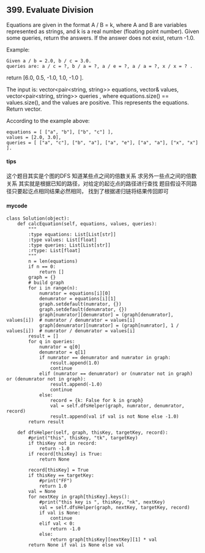 ## 399. Evaluate Division
Equations are given in the format A / B = k, where A and B are variables represented as strings, and k is a real number (floating point number). Given some queries, return the answers. If the answer does not exist, return -1.0.

Example:

```
Given a / b = 2.0, b / c = 3.0. 
queries are: a / c = ?, b / a = ?, a / e = ?, a / a = ?, x / x = ? .
```

return [6.0, 0.5, -1.0, 1.0, -1.0 ].

The input is: vector<pair<string, string>> equations, vector<double>& values, vector<pair<string, string>> queries , where equations.size() == values.size(), and the values are positive. This represents the equations. Return vector<double>.

According to the example above:


```
equations = [ ["a", "b"], ["b", "c"] ],
values = [2.0, 3.0],
queries = [ ["a", "c"], ["b", "a"], ["a", "e"], ["a", "a"], ["x", "x"] ].
```

#### tips
这个题目其实是个图的DFS 知道某些点之间的倍数关系 求另外一些点之间的倍数关系 其实就是根据已知的路径，对给定的起讫点的路径进行查找 题目假设不同路径只要起讫点相同结果必然相同， 找到了根据递归链将结果传回即可

#### mycode

```
class Solution(object):
    def calcEquation(self, equations, values, queries):
        """
        :type equations: List[List[str]]
        :type values: List[float]
        :type queries: List[List[str]]
        :rtype: List[float]
        """
        n = len(equations)
        if n == 0:
            return []
        graph = {}
        # build graph
        for i in range(n):
            numrator = equations[i][0]
            denumrator = equations[i][1]
            graph.setdefault(numrator, {})
            graph.setdefault(denumrator, {})
            graph[numrator][denumrator] = (graph[denumrator], values[i])  # numrator / denumrator = values[i]
            graph[denumrator][numrator] = (graph[numrator], 1 / values[i])  # numrator / denumrator = values[i]
        result = []
        for q in queries:
            numrator = q[0]
            denumrator = q[1]
            if numrator == denumrator and numrator in graph:
                result.append(1.0)
                continue
            elif (numrator == denumrator) or (numrator not in graph) or (denumrator not in graph):
                result.append(-1.0)
                continue
            else:
                record = {k: False for k in graph}
                val = self.dfsHelper(graph, numrator, denumrator, record)
                result.append(val if val is not None else -1.0)
        return result

    def dfsHelper(self, graph, thisKey, targetKey, record):
        #print("this", thisKey, "tk", targetKey)
        if thisKey not in record:
            return -1.0
        if record[thisKey] is True:
            return None

        record[thisKey] = True
        if thisKey == targetKey:
            #print("FF")
            return 1.0
        val = None
        for nextKey in graph[thisKey].keys():
            #print("this key is ", thisKey, "nk", nextKey)
            val = self.dfsHelper(graph, nextKey, targetKey, record)
            if val is None:
                continue
            elif val < 0:
                return -1.0
            else:
                return graph[thisKey][nextKey][1] * val
        return None if val is None else val
```

